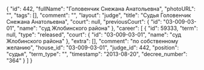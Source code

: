 {
    "id": 442,
    "fullName": "Головенчик Снежана Анатольевна",
    "photoURL": "",
    "tags": [],
    "comment": "",
    "layout": "judge",
    "title": "Судья Головенчик Снежана Анатольевна",
    "court": null,
    "previousCourt": {
        "id": "03-009-03-01",
        "name": "суд Жлобинского района"
    },
    "career": [
        {
            "id": 59333,
            "term": null,
            "type": "released",
            "court": {
                "id": "03-009-03-01",
                "name": "суд Жлобинского района"
            },
            "extra": [],
            "comment": "по собственному желанию",
            "house_id": "03-009-03-01",
            "judge_id": 442,
            "position": "судья",
            "term_type": "",
            "timestamp": "2013-08-20",
            "decree_number": "364"
        }
    ]
}